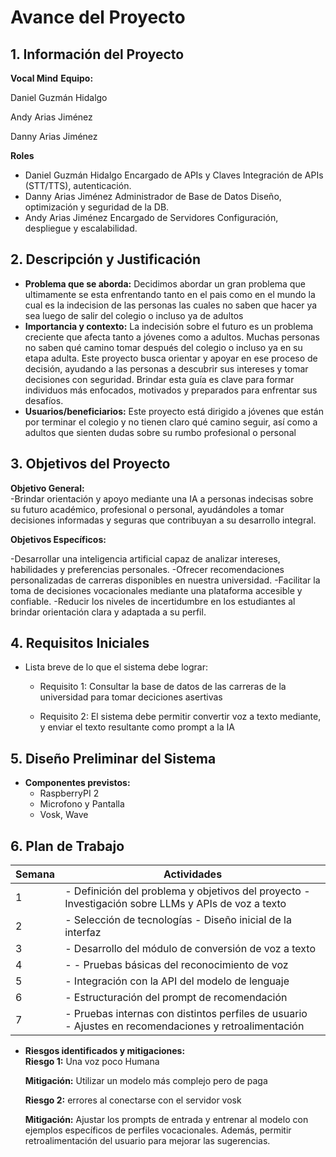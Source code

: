 # Avance del Proyecto

## 1. Información del Proyecto
**Vocal Mind**
**Equipo:**

Daniel Guzmán Hidalgo
  
Andy Arias Jiménez

Danny Arias Jiménez

  **Roles**
- Daniel Guzmán Hidalgo	Encargado de APIs y Claves	Integración de APIs (STT/TTS), autenticación.
- Danny Arias Jiménez	Administrador de Base de Datos	Diseño, optimización y seguridad de la DB.
- Andy Arias Jiménez	Encargado de Servidores	Configuración, despliegue y escalabilidad.

## 2. Descripción y Justificación
- **Problema que se aborda:** Decidimos abordar un gran problema que ultimamente se esta enfrentando tanto en el pais como en el mundo la cual es la indecision de las personas las cuales no saben que hacer ya sea luego de salir del colegio o incluso ya de adultos
- **Importancia y contexto:** La indecisión sobre el futuro es un problema creciente que afecta tanto a jóvenes como a adultos. Muchas personas no saben qué camino tomar después del colegio o incluso ya en su etapa adulta. Este proyecto busca orientar y apoyar en ese proceso de decisión, ayudando a las personas a descubrir sus intereses y tomar decisiones con seguridad. Brindar esta guía es clave para formar individuos más enfocados, motivados y preparados para enfrentar sus desafíos.  
- **Usuarios/beneficiarios:**  Este proyecto está dirigido a jóvenes que están por terminar el colegio y no tienen claro qué camino seguir, así como a adultos que sienten dudas sobre su rumbo profesional o personal
  

## 3. Objetivos del Proyecto
 **Objetivo General:**  
 -Brindar orientación y apoyo mediante una IA a personas indecisas sobre su futuro académico, profesional o personal, ayudándoles a tomar decisiones informadas y seguras que contribuyan a su desarrollo integral.
 
 **Objetivos Específicos:**
 
-Desarrollar una inteligencia artificial capaz de analizar intereses, habilidades y preferencias personales.
-Ofrecer recomendaciones personalizadas de carreras disponibles en nuestra universidad.
-Facilitar la toma de decisiones vocacionales mediante una plataforma accesible y confiable.
-Reducir los niveles de incertidumbre en los estudiantes al brindar orientación clara y adaptada a su perfil.

## 4. Requisitos Iniciales
- Lista breve de lo que el sistema debe lograr:  
  - Requisito 1: Consultar la base de datos de las carreras de la universidad para tomar deciciones asertivas
    
  - Requisito 2: El sistema debe permitir convertir voz a texto mediante, y enviar el texto resultante como prompt a la IA
    
## 5. Diseño Preliminar del Sistema



- **Componentes previstos:**  
  - RaspberryPI 2 
  - Microfono y Pantalla 
  - Vosk, Wave
    


## 6. Plan de Trabajo

| Semana | Actividades                                                                                                            |
| ------ | ---------------------------------------------------------------------------------------------------------------------- |
| 1      | - Definición del problema y objetivos del proyecto - Investigación sobre LLMs y APIs de voz a texto                    |
| 2      | - Selección de tecnologías - Diseño inicial de la interfaz                                                             |
| 3      | - Desarrollo del módulo de conversión de voz a texto                                                                   |
| 4      | - - Pruebas básicas del reconocimiento de voz                                                                          |
| 5      | - Integración con la API del modelo de lenguaje                                                                        |
| 6      | - Estructuración del prompt de recomendación                                                                           |
| 7      | - Pruebas internas con distintos perfiles de usuario<br>- Ajustes en recomendaciones y retroalimentación               |


- **Riesgos identificados y mitigaciones:**  
  **Riesgo 1:** Una voz poco Humana
  
  **Mitigación:** Utilizar un modelo más complejo pero de paga
  
  **Riesgo 2:** errores al conectarse con el servidor vosk
  
  **Mitigación:** Ajustar los prompts de entrada y entrenar al modelo con ejemplos específicos de perfiles vocacionales. Además, permitir retroalimentación del usuario para mejorar las       sugerencias.


